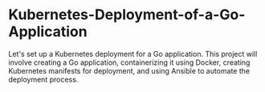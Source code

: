 # Kubernetes-Deployment-of-a-Go-Application
Let's set up a Kubernetes deployment for a Go application. This project will involve creating a Go application, containerizing it using Docker, creating Kubernetes manifests for deployment, and using Ansible to automate the deployment process.
